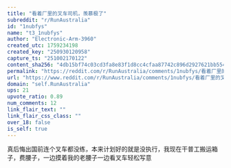 ```yaml
---
title: "看着厂里的叉车司机，羡慕极了"
subreddit: "r/RunAustralia"
id: "1nubfys"
name: "t3_1nubfys"
author: "Electronic-Arm-3960"
created_utc: 1759234198
created_key: "250930120958"
capture_ts: "251002170122"
content_sha256: "4db15bf74c03cd3fa8e83f1d8cc4cfaa87742c896d2927621bb554bc04716712"
permalink: "https://reddit.com/r/RunAustralia/comments/1nubfys/看着厂里的叉车司机羡慕极了/"
url: "https://www.reddit.com/r/RunAustralia/comments/1nubfys/看着厂里的叉车司机羡慕极了/"
domain: "self.RunAustralia"
ups: 21
upvote_ratio: 0.89
num_comments: 12
link_flair_text: ""
link_flair_css_class: ""
over_18: false
is_self: true
---
```


真后悔出国前连个叉车都没练，本来计划好的就是没执行，我现在干普工搬运箱子，费腰子，一边摸着我的老腰子一边看叉车轻松写意
